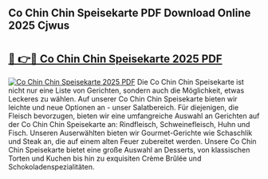 ## Co Chin Chin Speisekarte PDF Download Online 2025 Cjwus

# <h2><a href="http://gc5ken.nevu.top/?p=Co+Chin+Chin+Speisekarte">🔗 👉🔴 Co Chin Chin Speisekarte 2025 PDF</a></h2>

[![Co Chin Chin Speisekarte 2025 PDF](https://i.imgur.com/dBaPXMq.png)](http://gc5ken.nevu.top/?p=Co+Chin+Chin+Speisekarte)
Die Co Chin Chin Speisekarte ist nicht nur eine Liste von Gerichten, sondern auch die Möglichkeit, etwas Leckeres zu wählen. Auf unserer Co Chin Chin Speisekarte bieten wir leichte und neue Optionen an - unser Salatbereich. Für diejenigen, die Fleisch bevorzugen, bieten wir eine umfangreiche Auswahl an Gerichten auf der Co Chin Chin Speisekarte an: Rindfleisch, Schweinefleisch, Huhn und Fisch. Unseren Auserwählten bieten wir Gourmet-Gerichte wie Schaschlik und Steak an, die auf einem alten Feuer zubereitet werden. Unsere Co Chin Chin Speisekarte bietet eine große Auswahl an Desserts, von klassischen Torten und Kuchen bis hin zu exquisiten Crème Brûlée und Schokoladenspezialitäten.
